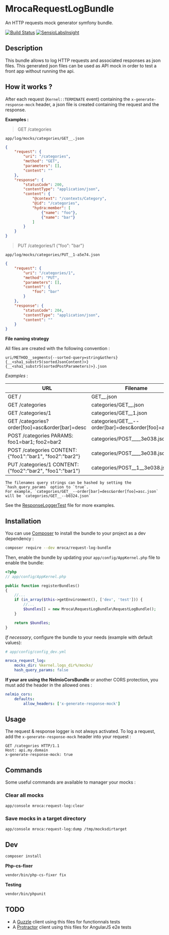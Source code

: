 # MrocaRequestLogBundle

An HTTP requests mock generator symfony bundle.

[![Build Status](https://travis-ci.org/mRoca/MrocaRequestLogBundle.svg)](https://travis-ci.org/mRoca/MrocaRequestLogBundle)
[![SensioLabsInsight](https://insight.sensiolabs.com/projects/24b2d907-0ddc-44d5-9ff5-437d3d9e6ad8/mini.png)](https://insight.sensiolabs.com/projects/24b2d907-0ddc-44d5-9ff5-437d3d9e6ad8)

## Description

This bundle allows to log HTTP requests and associated responses as json files.
This generated json files can be used as API mock in order to test a front app without running the api.

## How it works ?

After each request (`Kernel::TERMINATE` event) containing the `x-generate-response-mock` header, a json file is created
containing the request and the response.

**Examples :**

> GET /categories

`app/log/mocks/categories/GET__.json`

```json
{
    "request": {
        "uri": "/categories",
        "method": "GET",
        "parameters": [],
        "content": ""
    },
    "response": {
        "statusCode": 200,
        "contentType": "application/json",
        "content": {
            "@context": "/contexts/Category",
            "@id": "/categories",
            "hydra:member": [
                {"name": "foo"},
                {"name": "bar"}
            ]
        }
    }
}
```

> PUT /categories/1 {"foo": "bar"}

`app/log/mocks/categories/PUT__1-a5e74.json`
```json
{
    "request": {
        "uri": "/categories/1",
        "method": "PUT",
        "parameters": [],
        "content": {
            "foo": "bar"
        }
    },
    "response": {
        "statusCode": 204,
        "contentType": "application/json",
        "content": ""
    }
}
```

**File naming strategy**

All files are created with the following convention :

`uri/METHOD__segments{--sorted-query=string&others}{__<sha1_substr5(sortedJsonContent)>}{__<sha1_substr5(sortedPostParameters)>}.json`

*Examples* :

URL                                                         | Filename
----------------------------------------------------------- | ----------------------------------------------------
GET /                                                       | GET__.json
GET /categories                                             | categories/GET__.json
GET /categories/1                                           | categories/GET__1.json
GET /categories?order[foo]=asc&order[bar]=desc              | categories/GET__--order[bar]=desc&order[foo]=asc.json
POST /categories PARAMS: foo1=bar1; foo2=bar2               | categories/POST____3e038.json
POST /categories CONTENT: {"foo1":"bar1", "foo2":"bar2"}    | categories/POST____3e038.json
PUT /categories/1 CONTENT: {"foo2":"bar2", "foo1":"bar1"}   | categories/POST__1__3e038.json

    The filenames query strings can be hashed by setting the `hash_query_params` option to `true`.
    For example, `categories/GET__--order[bar]=desc&order[foo]=asc.json` will be `categories/GET__--b0324.json`

See the [ResponseLoggerTest](/Tests/Service/ResponseLoggerTest.php#L135) file for more examples.

## Installation

You can use [Composer](https://getcomposer.org/) to install the bundle to your project as a dev dependency :

```bash
composer require --dev mroca/request-log-bundle
```

Then, enable the bundle by updating your `app/config/AppKernel.php` file to enable the bundle:

```php
<?php
// app/config/AppKernel.php

public function registerBundles()
{
    //...
    if (in_array($this->getEnvironment(), ['dev', 'test'])) {
        //...
        $bundles[] = new Mroca\RequestLogBundle\RequestLogBundle();
    }

    return $bundles;
}
```

*If necessary*, configure the bundle to your needs (example with default values):

```yaml
# app/config/config_dev.yml

mroca_request_log:
    mocks_dir: %kernel.logs_dir%/mocks/
    hash_query_params: false
```

**If your are using the NelmioCorsBundle** or another CORS protection, you must add the header in the allowed ones :

```yaml
nelmio_cors:
    defaults:
        allow_headers: ['x-generate-response-mock']
```

## Usage

The request & response logger is not always activated. To log a request, add the `x-generate-response-mock` header into your request :

```
GET /categories HTTP/1.1
Host: api.my.domain
x-generate-response-mock: true
```

## Commands

Some useful commands are available to manager your mocks :

### Clear all mocks

```bash
app/console mroca:request-log:clear 
```

### Save mocks in a target directory

```bash
app/console mroca:request-log:dump /tmp/mocksdirtarget
```

## Dev

```bash
composer install
```

**Php-cs-fixer**

```bash
vendor/bin/php-cs-fixer fix
```

**Testing**

```bash
vendor/bin/phpunit
```

## TODO

* A [Guzzle](https://github.com/csarrazi/CsaGuzzleBundle) client using this files for functionnals tests
* A [Protractor](https://angular.github.io/protractor/#/) client using this files for AngularJS e2e tests
